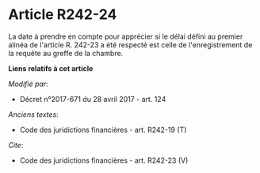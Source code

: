 # Article R242-24

La date à prendre en compte pour apprécier si le délai défini au premier alinéa de l'article R. 242-23 a été respecté est
celle de l'enregistrement de la requête au greffe de la chambre.

**Liens relatifs à cet article**

_Modifié par_:

  - Décret n°2017-671 du 28 avril 2017 - art. 124

_Anciens textes_:

  - Code des juridictions financières - art. R242-19 (T)

_Cite_:

  - Code des juridictions financières - art. R242-23 (V)
